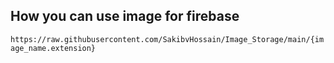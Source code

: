 ## How you can use image for firebase

``https://raw.githubusercontent.com/SakibvHossain/Image_Storage/main/{image_name.extension}``
